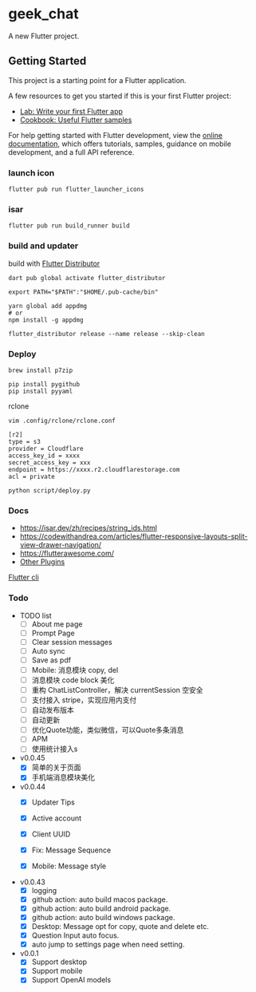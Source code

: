 # geek_chat

A new Flutter project.

## Getting Started

This project is a starting point for a Flutter application.

A few resources to get you started if this is your first Flutter project:

- [Lab: Write your first Flutter app](https://docs.flutter.dev/get-started/codelab)
- [Cookbook: Useful Flutter samples](https://docs.flutter.dev/cookbook)

For help getting started with Flutter development, view the
[online documentation](https://docs.flutter.dev/), which offers tutorials,
samples, guidance on mobile development, and a full API reference.

### launch icon
```
flutter pub run flutter_launcher_icons
```

### isar
```
flutter pub run build_runner build
```

### build and updater

build with [Flutter Distributor](https://distributor.leanflutter.org/docs/getting-started)

```
dart pub global activate flutter_distributor

export PATH="$PATH":"$HOME/.pub-cache/bin"
```

```
yarn global add appdmg
# or
npm install -g appdmg
```

```
flutter_distributor release --name release --skip-clean
```

### Deploy
```
brew install p7zip
```
```
pip install pygithub
pip install pyyaml
```

rclone
```
vim .config/rclone/rclone.conf
```
```
[r2]
type = s3
provider = Cloudflare
access_key_id = xxxx
secret_access_key = xxx
endpoint = https://xxxx.r2.cloudflarestorage.com
acl = private
```

```
python script/deploy.py
```

### Docs
- https://isar.dev/zh/recipes/string_ids.html
- https://codewithandrea.com/articles/flutter-responsive-layouts-split-view-drawer-navigation/
- https://flutterawesome.com/
- [Other Plugins](https://github.com/jahnli/awesome-flutter-plugins)

[Flutter cli](https://flutter.cn/docs/reference/flutter-cli)


### Todo

- TODO list
  - [ ] About me page
  - [ ] Prompt Page
  - [ ] Clear session messages
  - [ ] Auto sync
  - [ ] Save as pdf
  - [ ] Mobile: 消息模块 copy, del
  - [ ] 消息模块 code block 美化
  - [ ] 重构 ChatListController，解决 currentSession 空安全
  - [ ] 支付接入 stripe，实现应用内支付
  - [ ] 自动发布版本
  - [ ] 自动更新
  - [ ] 优化Quote功能，类似微信，可以Quote多条消息
  - [ ] APM
  - [ ] 使用统计接入s

- v0.0.45
  - [x] 简单的关于页面
  - [x] 手机端消息模块美化

- v0.0.44
  - [x] Updater Tips
  - [x] Active account
  - [x] Client UUID
  - [x] Fix: Message Sequence
  - [x] Mobile: Message style


- v0.0.43
  - [x] logging
  - [x] github action: auto build macos package.
  - [x] github action: auto build android package.
  - [x] github action: auto build windows package.
  - [x] Desktop: Message opt for copy, quote and delete etc.
  - [x] Question Input auto focus.
  - [x] auto jump to settings page when need setting.

- v0.0.1
  - [x] Support desktop
  - [x] Support mobile
  - [x] Support OpenAI models